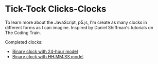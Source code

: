 # Tick-Tock Clicks-Clocks
To learn more about the JavaScript, p5.js, I'm create as many clocks in different forms as I can imagine. Inspired by Daniel Shiffman's tutorials on The Coding Train.

Completed clocks:
* [Binary clock with 24-hour model](https://codepen.io/IvanDaich/full/XEZGNz/)
* [Binary clock with HH:MM:SS model](https://codepen.io/IvanDaich/full/pLaGXy/)
